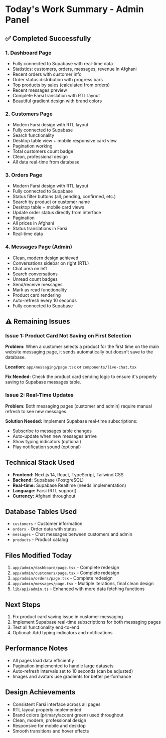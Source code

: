 # Today's Work Summary - Admin Panel

## ✅ Completed Successfully

### 1. Dashboard Page
- Fully connected to Supabase with real-time data
- Statistics: customers, orders, messages, revenue in Afghani
- Recent orders with customer info
- Order status distribution with progress bars
- Top products by sales (calculated from orders)
- Recent messages preview
- Complete Farsi translation with RTL layout
- Beautiful gradient design with brand colors

### 2. Customers Page
- Modern Farsi design with RTL layout
- Fully connected to Supabase
- Search functionality
- Desktop table view + mobile responsive card view
- Pagination working
- Total customers count badge
- Clean, professional design
- All data real-time from database

### 3. Orders Page
- Modern Farsi design with RTL layout
- Fully connected to Supabase
- Status filter buttons (all, pending, confirmed, etc.)
- Search by product or customer name
- Desktop table + mobile card views
- Update order status directly from interface
- Pagination
- All prices in Afghani
- Status translations in Farsi
- Real-time data

### 4. Messages Page (Admin)
- Clean, modern design achieved
- Conversations sidebar on right (RTL)
- Chat area on left
- Search conversations
- Unread count badges
- Send/receive messages
- Mark as read functionality
- Product card rendering
- Auto-refresh every 10 seconds
- Fully connected to Supabase

## ⚠️ Remaining Issues

### Issue 1: Product Card Not Saving on First Selection
**Problem:** When a customer selects a product for the first time on the main website messaging page, it sends automatically but doesn't save to the database.

**Location:** `app/messaging/page.tsx` or `components/live-chat.tsx`

**Fix Needed:** Check the product card sending logic to ensure it's properly saving to Supabase messages table.

### Issue 2: Real-Time Updates
**Problem:** Both messaging pages (customer and admin) require manual refresh to see new messages.

**Solution Needed:** Implement Supabase real-time subscriptions:
- Subscribe to messages table changes
- Auto-update when new messages arrive
- Show typing indicators (optional)
- Play notification sound (optional)

## Technical Stack Used
- **Frontend:** Next.js 14, React, TypeScript, Tailwind CSS
- **Backend:** Supabase (PostgreSQL)
- **Real-time:** Supabase Realtime (needs implementation)
- **Language:** Farsi (RTL support)
- **Currency:** Afghani throughout

## Database Tables Used
- `customers` - Customer information
- `orders` - Order data with status
- `messages` - Chat messages between customers and admin
- `products` - Product catalog

## Files Modified Today
1. `app/admin/dashboard/page.tsx` - Complete redesign
2. `app/admin/customers/page.tsx` - Complete redesign
3. `app/admin/orders/page.tsx` - Complete redesign
4. `app/admin/messages/page.tsx` - Multiple iterations, final clean design
5. `lib/api/admin.ts` - Enhanced with more data fetching functions

## Next Steps
1. Fix product card saving issue in customer messaging
2. Implement Supabase real-time subscriptions for both messaging pages
3. Test all functionality end-to-end
4. Optional: Add typing indicators and notifications

## Performance Notes
- All pages load data efficiently
- Pagination implemented to handle large datasets
- Auto-refresh intervals set to 10 seconds (can be adjusted)
- Images and avatars use gradients for better performance

## Design Achievements
- Consistent Farsi interface across all pages
- RTL layout properly implemented
- Brand colors (primary/accent green) used throughout
- Clean, modern, professional design
- Responsive for mobile and desktop
- Smooth transitions and hover effects
